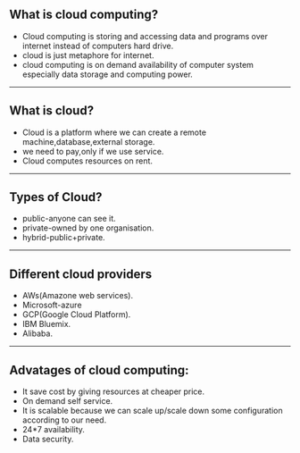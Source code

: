 ## What is cloud computing?
* Cloud computing is storing and accessing data and programs over internet instead of computers hard drive.
* cloud is just metaphore for internet.
* cloud computing is on demand availability of computer system especially data storage and computing power.
-------------------------------
## What is cloud?
* Cloud is a platform where we can create a remote machine,database,external storage.
* we need to pay,only if we use service.
* Cloud computes resources on rent.
--------------------
## Types of Cloud?
* public-anyone can see it.
* private-owned by one organisation.
* hybrid-public+private.
--------------------
## Different cloud providers
* AWs(Amazone web services).
* Microsoft-azure
* GCP(Google Cloud Platform).
* IBM Bluemix.
* Alibaba.
-----------------------------
## Advatages of cloud computing:
* It save cost by giving resources at cheaper price.
* On demand self service.
* It is scalable because we can scale up/scale down some configuration according to our need.
* 24*7 availability.
* Data security.
